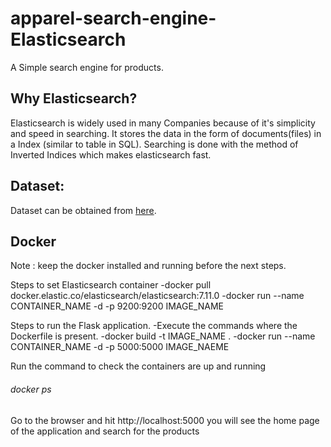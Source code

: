 # apparel-search-engine-Elasticsearch

A Simple search engine for products.

## Why Elasticsearch?

Elasticsearch is widely used in many Companies because of it's simplicity and speed in searching. It stores the data in the form of documents(files) in a Index (similar to table in SQL).
Searching is done with the method of Inverted Indices which makes elasticsearch fast.

## Dataset:
Dataset can be obtained from [here](https://www.kaggle.com/paramaggarwal/fashion-product-images-dataset).

## Docker
Note : keep the docker installed and running before the next steps.

Steps to set Elasticsearch container
 -docker pull docker.elastic.co/elasticsearch/elasticsearch:7.11.0
 -docker run --name CONTAINER_NAME -d -p 9200:9200 IMAGE_NAME

Steps to run the Flask application.
 -Execute the commands where the Dockerfile is present.
 -docker build -t IMAGE_NAME .
 -docker run --name CONTAINER_NAME -d -p 5000:5000 IMAGE_NAEME

Run the command to check the containers are up and running
###### docker ps

Go to the browser and hit http://localhost:5000 you will see the home page of the application and search for the products
